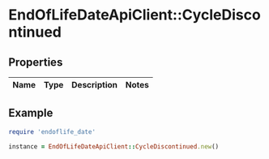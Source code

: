 # EndOfLifeDateApiClient::CycleDiscontinued

## Properties

| Name | Type | Description | Notes |
| ---- | ---- | ----------- | ----- |

## Example

```ruby
require 'endoflife_date'

instance = EndOfLifeDateApiClient::CycleDiscontinued.new()
```

